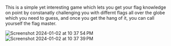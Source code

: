 This is a simple yet interesting game which lets you get your flag knowledge  on point by constanatly challenging you with differnt flags all over the globe  which you need to guess, and once you get the hang of it, you can call yourself the flag master.


![Screenshot 2024-01-02 at 10 37 54 PM](https://github.com/suhailajaz/GuessWhichFlag/assets/113661825/b666a62b-704d-431b-a2a1-775cd7e3b1a9)
![Screenshot 2024-01-02 at 10 37 39 PM](https://github.com/suhailajaz/GuessWhichFlag/assets/113661825/c5b27061-4045-482b-97cc-e1eed2d58153)

